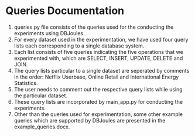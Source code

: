 # Queries Documentation
1. queries.py file consists of the queries used for the conducting the experiments using DBJoules.
2. For every dataset used in the experimentation, we have used four query lists each corresponding to a single database system.
3. Each list consists of five queries indicating the five operations that we experimented with, which are SELECT, INSERT, UPDATE, DELETE and JOIN.
4. The query lists particular to a single dataset are seperated by comments in the order: Netflix Userbase, Online Retail and International Energy Statistics.
5. The user needs to comment out the respective query lists while using the particular dataset.
6. These query lists are incorporated by main_app.py for conducting the experiments.
7. Other than the queries used for experimentation, some other example queries which are supported by DBJoules are presented in the example_queries.docx.
